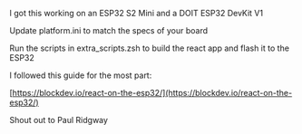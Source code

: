 

I got this working on an ESP32 S2 Mini and a DOIT ESP32 DevKit V1

Update platform.ini to match the specs of your board

Run the scripts in extra_scripts.zsh to build the react app and flash it to the ESP32

I followed this guide for the most part:

[https://blockdev.io/react-on-the-esp32/](https://blockdev.io/react-on-the-esp32/)

Shout out to Paul Ridgway
